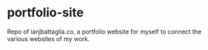 # portfolio-site
Repo of ianjbattaglia.co, a portfolio website for myself to connect the various websites of my work.
